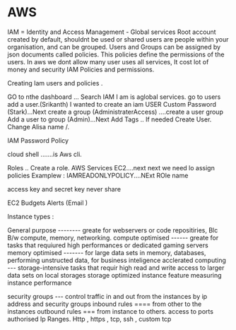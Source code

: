 # AWS

IAM = Identity and Access Management - Global services 
Root account created by default, shouldnt be used or shared 
users are people within your organisation, and can be grouped.
Users and Groups can be assigned by json documents called policies.
This policies define the permissions of the users. 
In aws we dont allow many user uses all services, It cost lot of money and security 
IAM Policies and permissions.


Creating Iam users and policies .

GO to nthe dashboard ... Search IAM 
I am is aglobal services.
go to users 
add a user.(Srikanth)
I wanted  to create an iam USER
Custom Password (Stark)...Next
create a group  (AdministraterAccess) ....create a user group
Add a user to group (Admin)...Next
Add Tags  .. If needed 
Create User. 
Change Alisa name /.


IAM Password Policy


cloud shell .......is Aws cli.

Roles .. Create a role.
AWS Services
EC2....next
next we need lo assign policies
Examplew : IAMREADONLYPOLICY....NExt
ROle name 


access key and secret key never share 


EC2 Budgets Alerts (Email )

Instance types :

General purpose -------- greate for webservers or code repositiries, Blc B/w compute, memory, networking.
compute optimised ------ greate for tasks that requiured high performances or dedicated gaming servers 
memory optimised -------  for large data sets in memory, databases, performing unstructed data, for business inteligence 
acclerated computing --- storage-intensive tasks that requir high read and write access to larger data sets on local storages 
storage optimized 
instance feature 
measuring instance performance 


security groups --- control traffic in and out from the instances by ip address and security groups 
inbound rules ==== from other to the instances 
outbound rules === from instance to others.
access to ports 
authorised Ip Ranges.
Http , https , tcp, ssh , custom tcp 
